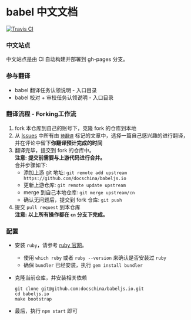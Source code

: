 # babel 中文文档
[![Travis CI](https://api.travis-ci.org/docschina/babeljs.io.svg?branch=cn)](https://travis-ci.org/docschina/babeljs.io/)
### 中文站点
中文站点是由 CI 自动构建并部署到 gh-pages 分支。
### 参与翻译
* babel 翻译任务认领说明 - 入口目录
* babel 校对 + 审校任务认领说明 - 入口目录

### 翻译流程 - Forking工作流
1. fork 本仓库到自己的账号下，克隆 fork 的仓库到本地
2. 从 [Issues](https://github.com/docschina/babeljs.io/issues) 中所有由 [`待翻译`](https://github.com/docschina/babeljs.io/labels/%E5%BE%85%E7%BF%BB%E8%AF%91) 标记的文章中，选择一篇自己感兴趣的进行翻译，并在评论中留下**你翻译预计完成的时间**
3. 翻译完毕，提交到 fork 的仓库中。<br>
	**注意: 提交前需要与上游代码进行合并。**<br>
	合并步骤如下:
	* 添加上游 git 地址: `git remote add upstream https://github.com/docschina/babeljs.io`
	* 更新上游仓库: `git remote update upstream`
	* merge 到自己本地仓库: `git merge upstream/cn`
	* 确认无问题后，提交到 fork 仓库: `git push`
4. 提交 `pull request` 到本仓库<br>
**注意: 以上所有操作都在 `cn` 分支下完成。**

### 配置
* 安装 `ruby`，请参考 [ruby 官网](https://www.ruby-lang.org/en/documentation/installation/)。
	* 	使用 `which ruby` 或者 `ruby --version` 来确认是否安装过 `ruby`
	*  确保 `bundler` 已经安装，执行 `gem install bundler`

* 克隆当前仓库，并安装相关依赖

	```
	git clone git@github.com:docschina/babeljs.io.git
	cd babeljs.io
	make bootstrap
	```
* 最后，执行 `npm start` 即可	
